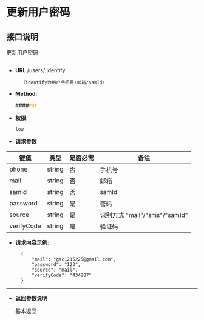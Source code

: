 # 更新用户密码

## 接口说明
   更新用户密码

## 


* **URL**
        /users/:identify
        
        （identify为用户手机号/邮箱/samId）

* **Method:**
  
  ####<font color=orange>`PUT`</font>

* **权限:**

  `low`

*  **请求参数**

**键值** | **类型** | **是否必需** | **备注**
---------|----------|--------------|---------
phone|string|否|手机号
mail|string|否|邮箱
samId|string|否|samId
password|string|是|密码
source|string|是|识别方式 "mail"/"sms"/"samId"
verifyCode|string|是|验证码

* **请求内容示例:**


        {
            "mail": "gsc1215225@gmail.com",
            "password": "123",
            "source": "mail",
            "verifyCode": "434887"
        } 
--- 
*  **返回参数说明**

    基本返回